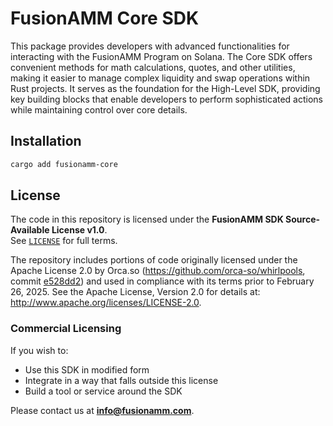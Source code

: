 # FusionAMM Core SDK

This package provides developers with advanced functionalities for interacting with the FusionAMM Program on Solana.
The Core SDK offers convenient methods for math calculations, quotes, and other utilities, making it easier to manage
complex liquidity and swap operations within Rust projects. It serves as the foundation for the High-Level SDK,
providing key building blocks that enable developers to perform sophisticated actions while maintaining control over
core details.

## Installation

```bash
cargo add fusionamm-core
```

## License

The code in this repository is licensed under the **FusionAMM SDK Source-Available License v1.0**.  
See [`LICENSE`](LICENSE) for full terms.

The repository includes portions of code originally licensed under the Apache License 2.0 by Orca.so
(https://github.com/orca-so/whirlpools,
commit [e528dd2](https://github.com/orca-so/whirlpools/tree/e528dd23bb41571f92cfdb49a2f15d4fa0b01bec)) and used in
compliance with its terms prior to February 26, 2025.
See the Apache License, Version 2.0 for details at: http://www.apache.org/licenses/LICENSE-2.0.

### Commercial Licensing

If you wish to:

- Use this SDK in modified form
- Integrate in a way that falls outside this license
- Build a tool or service around the SDK

Please contact us at **[info@fusionamm.com](mailto:info@fusionamm.com)**.